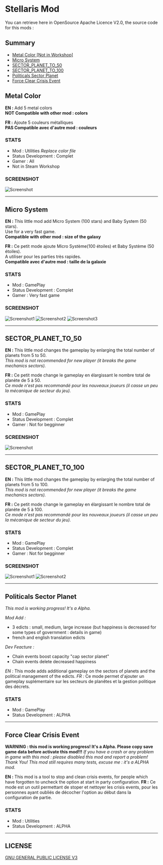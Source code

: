 # Stellaris Mod

You can retrieve here in OpenSource Apache Licence V2.0,
the source code for this mods :

## Summary

* [Metal Color [Not in Workshop]](#metal-color)
* [Micro System](#micro-system)
* [SECTOR_PLANET_TO_50](#sector_planet_to_50)
* [SECTOR_PLANET_TO_100](#sector_planet_to_100)
* [Politicals Sector Planet](#politicals_sector_planet)
* [Force Clear Crisis Event](#force-clear-crisis-event)

## Metal Color

<b>EN :</b> Add 5 metal colors
<br><b>NOT Compatible with other mod : colors</b>

<b>FR :</b> Ajoute 5 couleurs métalliques
<br><b>PAS Compatible avec d'autre mod : couleurs</b>

### STATS

* Mod : Utilities <i>Replace color file</i>
* Status Development : Complet
* Gamer : All
* Not in Steam Workshop

### SCREENSHOT

![Screenshot](metal_color/metal_color.png)

---

## Micro System

<b>EN :</b> This little mod add Micro System (100 stars) and Baby System (50 stars).
<br>Use for a very fast game.
<br><b>Compatible with other mod : size of the galaxy</b>

<b>FR :</b> Ce petit mode ajoute Micro Système(100 étoiles) et Baby Système (50 étoiles).
<br>A utiliser pour les parties très rapides.
<br><b>Compatible avec d'autre mod : taille de la galaxie</b>

### STATS

* Mod : GamePlay
* Status Development : Complet
* Gamer : Very fast game

### SCREENSHOT

![Screenshot1](micro_system_select_screenshot.jpg)
![Screenshot2](baby_system_screenshot.jpg)
![Screenshot3](micro_system_screenshot.jpg)

---

## SECTOR_PLANET_TO_50

<b>EN :</b> This little mod changes the gameplay by enlarging the total number of planets from 5 to 50.
<br><i>This mod is not recommended for new player (it breaks the game mechanics sectors).</i>

<b>FR :</b> Ce petit mode change le gameplay en élargissant le nombre total de planète de 5 à 50.
<br><i>Ce mode n'est pas recommandé pour les nouveaux joueurs (il casse un peu la mécanique de secteur du jeu).</i>

### STATS

* Mod : GamePlay
* Status Development : Complet
* Gamer : Not for begginner

### SCREENSHOT

![Screenshot](sector_planet_50_screenshot.png)

---

## SECTOR_PLANET_TO_100

<b>EN :</b> This little mod changes the gameplay by enlarging the total number of planets from 5 to 100.
<br><i>This mod is not recommended for new player (it breaks the game mechanics sectors).</i>

<b>FR :</b> Ce petit mode change le gameplay en élargissant le nombre total de planète de 5 à 100.
<br><i>Ce mode n'est pas recommandé pour les nouveaux joueurs (il casse un peu la mécanique de secteur du jeu).</i>

### STATS

* Mod : GamePlay
* Status Development : Complet
* Gamer : Not for begginner

### SCREENSHOT

![Screenshot1](sector_planet_100_screenshot.png)
![Screenshot2](sector_planet_100_screenshot2.jpg)

---

## Politicals Sector Planet

_This mod is working progress! It's a Alpha._

_Mod Add :_ 
 - 3 edicts : small, medium, large increase (but happiness is decreased for some types of government : details in game)
 - french and english translation edicts

_Dev Feacture :_ 
 - Chain events boost capacity "cap sector planet" 
 - Chain events delete decreased happiness

_EN :_ This mode adds additional gameplay on the sectors of planets and the political management of the edicts.
_FR :_ Ce mode permet d'ajouter un gameplay suplémentaire sur les secteurs de planêtes et la gestion politique des décrets. 

### STATS

* Mod : GamePlay
* Status Development : ALPHA

---

## Force Clear Crisis Event

<b>WARNING : this mod is working progress! It's a Alpha. Please copy save game data before activate this mod!!!</b>
<i>If you have a crash or any problem in game with this mod : please disabled this mod and report a problem! Thank You!</i>
<i>This mod still requires many tests, excuse me : it's a ALPHA mod.</i>

<b>EN :</b> This mod is a tool to stop and clean crisis events, for people which have forgotten to uncheck the option at start in party configuration.
<b>FR :</b> Ce mode est un outil permettant de stoper et nettoyer les crisis events, pour les personnes ayant oubliés de décocher l'option au début dans la configuration de partie. 

### STATS

* Mod : Utilities
* Status Development : ALPHA

---

## LICENSE

[GNU GENERAL PUBLIC LICENSE V3](LICENSE)